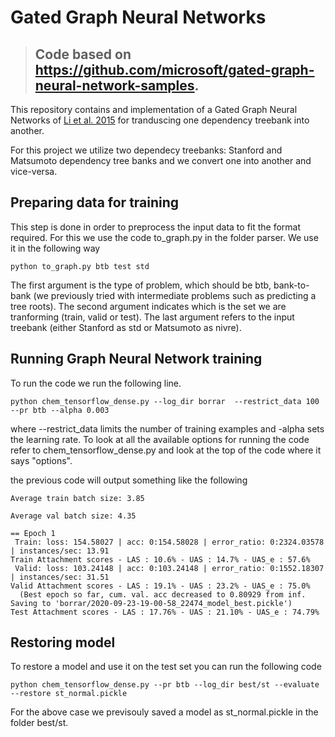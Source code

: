# Gated Graph Neural Networks

> ## Code based on https://github.com/microsoft/gated-graph-neural-network-samples.

This repository contains and implementation of a Gated Graph Neural Networks
of [Li et al. 2015](https://arxiv.org/abs/1511.05493) for tranduscing one dependency treebank into another. 

For this project we utilize two dependecy treebanks: Stanford and Matsumoto dependency tree banks and we convert one into another and vice-versa.

## Preparing data for training

This step is done in order to preprocess the input data to fit the format required. For this we use the code to_graph.py in the folder parser. We use it in the following way
```
python to_graph.py btb test std
```

The first argument is the type of problem, which should be btb, bank-to-bank (we previously tried with intermediate problems such as predicting a tree roots). 
The second argument indicates which is the set we are tranforming (train, valid or test). The last argument refers to the input treebank (either Stanford as std or Matsumoto as nivre).


## Running Graph Neural Network training

To run the code we run the following line.
```
python chem_tensorflow_dense.py --log_dir borrar  --restrict_data 100 --pr btb --alpha 0.003
```

where --restrict_data limits the number of training examples and -alpha sets the learning rate. To look at all the available options for running the code refer to chem_tensorflow_dense.py and look at the top of the code where it says "options".

the previous code will output something like the following

```
Average train batch size: 3.85

Average val batch size: 4.35

== Epoch 1
 Train: loss: 154.58027 | acc: 0:154.58028 | error_ratio: 0:2324.03578 | instances/sec: 13.91
Train Attachment scores - LAS : 10.6% - UAS : 14.7% - UAS_e : 57.6%
 Valid: loss: 103.24148 | acc: 0:103.24148 | error_ratio: 0:1552.18307 | instances/sec: 31.51
Valid Attachment scores - LAS : 19.1% - UAS : 23.2% - UAS_e : 75.0%
  (Best epoch so far, cum. val. acc decreased to 0.80929 from inf. Saving to 'borrar/2020-09-23-19-00-58_22474_model_best.pickle')
Test Attachment scores - LAS : 17.76% - UAS : 21.10% - UAS_e : 74.79%
```
## Restoring model

To restore a model and use it on the test set you can run the following code

``` 
python chem_tensorflow_dense.py --pr btb --log_dir best/st --evaluate --restore st_normal.pickle
```

For the above case we previsouly saved a model as st_normal.pickle in the folder best/st.




